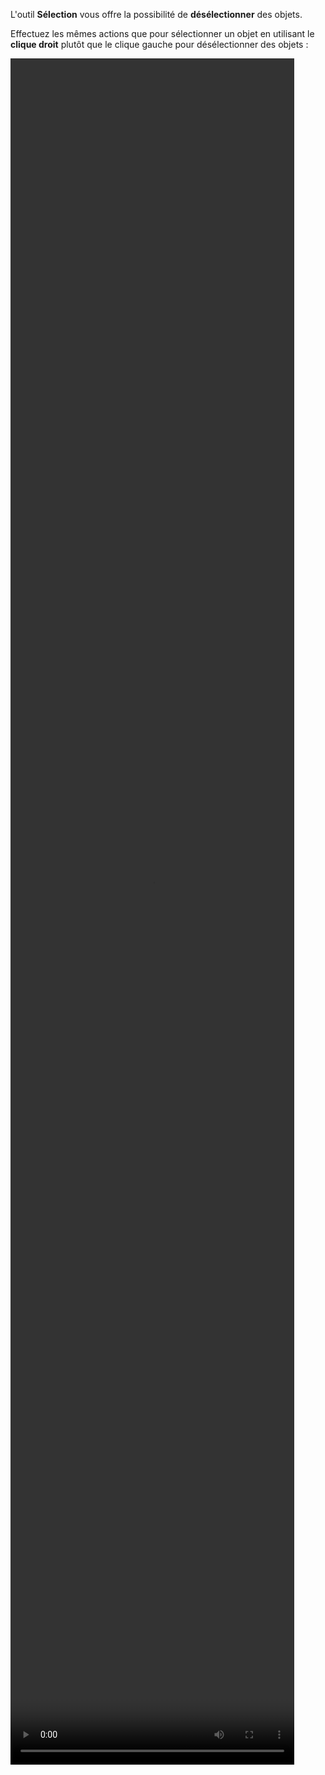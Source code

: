 L'outil **Sélection** vous offre la possibilité de **désélectionner** des objets.

Effectuez les mêmes actions que pour sélectionner un objet en utilisant le **clique droit** plutôt que le clique gauche pour désélectionner des objets :

<video width="90%" height="70%" class="doc-fig" autoplay loop>
    <source src="/assets/doc/vid/deselection.webm" type="video/webm">
</video>

